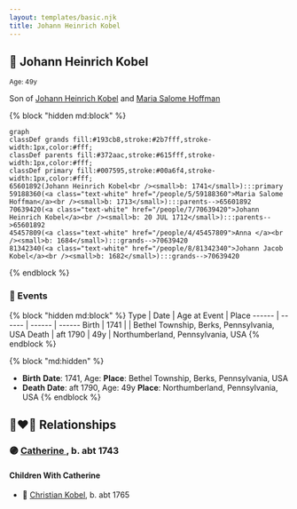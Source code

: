 ```yaml
---
layout: templates/basic.njk
title: Johann Heinrich Kobel
---
```

## 🔵 Johann Heinrich Kobel
<small>Age: 49y</small>

Son of [Johann Heinrich Kobel](/people/7/70639420) and [Maria Salome Hoffman](/people/5/59188360)

{% block "hidden md:block" %}
```mermaid
graph
classDef grands fill:#193cb8,stroke:#2b7fff,stroke-width:1px,color:#fff;
classDef parents fill:#372aac,stroke:#615fff,stroke-width:1px,color:#fff;
classDef primary fill:#007595,stroke:#00a6f4,stroke-width:1px,color:#fff;
65601892(Johann Heinrich Kobel<br /><small>b: 1741</small>):::primary
59188360(<a class="text-white" href="/people/5/59188360">Maria Salome Hoffman</a><br /><small>b: 1713</small>):::parents-->65601892
70639420(<a class="text-white" href="/people/7/70639420">Johann Heinrich Kobel</a><br /><small>b: 20 JUL 1712</small>):::parents-->65601892
45457809(<a class="text-white" href="/people/4/45457809">Anna </a><br /><small>b: 1684</small>):::grands-->70639420
81342340(<a class="text-white" href="/people/8/81342340">Johann Jacob Kobel</a><br /><small>b: 1682</small>):::grands-->70639420
```
{% endblock %}

### 📆 Events

{% block "hidden md:block" %}
Type | Date | Age at Event | Place
------ | ------ | ------ | ------
Birth | 1741 |  | Bethel Township, Berks, Pennsylvania, USA
Death | aft 1790 | 49y | Northumberland, Pennsylvania, USA
{% endblock %}

{% block "md:hidden" %}
- **Birth**
**Date**: 1741, Age:
**Place**: Bethel Township, Berks, Pennsylvania, USA
- **Death**
**Date**: aft 1790, Age: 49y
**Place**: Northumberland, Pennsylvania, USA
{% endblock %}

## 👩‍❤️‍👨 Relationships

### 🟣 [Catherine ](/people/6/61051648), b. abt 1743

#### Children With Catherine
* 🔵 [Christian Kobel](/people/6/64236632), b. abt 1765